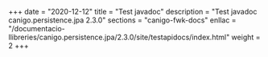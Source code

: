 +++
date        = "2020-12-12"
title       = "Test javadoc"
description = "Test javadoc canigo.persistence.jpa 2.3.0"
sections    = "canigo-fwk-docs"
enllac		= "/documentacio-llibreries/canigo.persistence.jpa/2.3.0/site/testapidocs/index.html"
weight		= 2
+++
